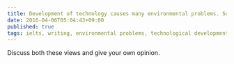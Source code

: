 ```yaml
---
title: Development of technology causes many environmental problems. Some people believe that people should choose a simpler way of life. Others think that technological development can help solve environmental problems
date: 2016-04-06T05:04:43+09:00
published: true
tags: ielts, writing, environmental problems, technological development
---
```



Discuss both these views and give your own opinion.



